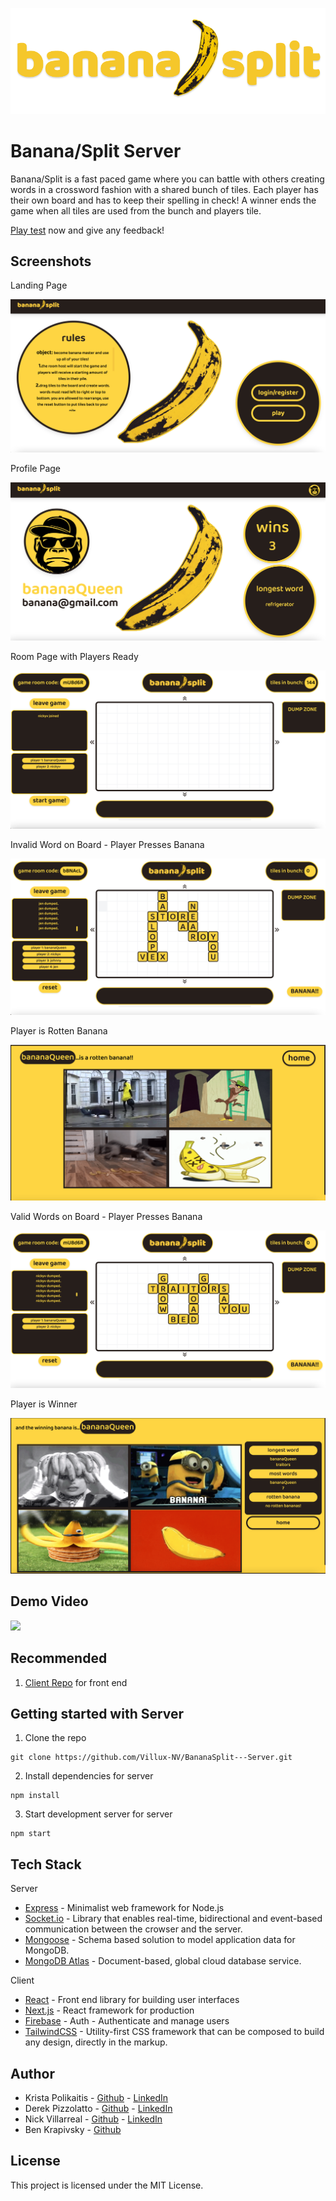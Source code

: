 <p align="center">
  <img src="screenshots/bananasplitlogo.png" />
</p>

# Banana/Split Server

Banana/Split is a fast paced game where you can battle with others creating words in a crossword fashion with a shared bunch of tiles. Each player has their own board and has to keep their spelling in check! A winner ends the game when all tiles are used from the bunch and players tile.

[Play test](https://banana-split-client-krista-p.vercel.app) now and give any feedback!

## Screenshots

Landing Page

<p align="center">
  <img src="screenshots/landingpage.png" />
</p>

Profile Page

<p align="center">
  <img src="screenshots/profilepage.png" />
</p>

Room Page with Players Ready

<p align="center">
  <img src="screenshots/playersready.png" />
</p>

Invalid Word on Board - Player Presses Banana

<p align="center">
  <img src="screenshots/spelledincorrect.png" />
</p>

Player is Rotten Banana

<p align="center">
  <img src="screenshots/loser.png" />
</p>

Valid Words on Board - Player Presses Banana

<p align="center">
  <img src="screenshots/spelledright.png" />
</p>

Player is Winner

<p align="center">
  <img src="screenshots/winner.png" />
</p>

## Demo Video

[![](http://img.youtube.com/vi/l9poSQ65Dms/0.jpg)](http://www.youtube.com/watch?v=l9poSQ65Dms "https://youtu.be/l9poSQ65Dms")

## Recommended

1. [Client Repo](https://github.com/krista-p/BananaSplit---Client) for front end

## Getting started with Server

1. Clone the repo

```
git clone https://github.com/Villux-NV/BananaSplit---Server.git
```

2. Install dependencies for server

```
npm install
```

3. Start development server for server

```
npm start
```

## Tech Stack

Server

- [Express](https://expressjs.com/) - Minimalist web framework for Node.js
- [Socket.io](https://socket.io/) - Library that enables real-time, bidirectional and event-based communication between the crowser and the server.
- [Mongoose](https://sequelize.org/) - Schema based solution to model application data for MongoDB.
- [MongoDB Atlas](https://www.mongodb.com/cloud/atlas) - Document-based, global cloud database service.

Client

- [React](https://reactjs.org/) - Front end library for building user interfaces
- [Next.js](https://nextjs.org/) - React framework for production
- [Firebase](https://firebase.google.com/) - Auth - Authenticate and manage users
- [TailwindCSS](https://tailwindcss.com/) - Utility-first CSS framework that can be composed to build any design, directly in the markup.

## Author

- Krista Polikaitis - [Github](https://github.com/krista-p) - [LinkedIn](https://www.linkedin.com/in/krista-polikaitis/)
- Derek Pizzolatto - [Github](https://github.com/chuck517) - [LinkedIn]()
- Nick Villarreal - [Github](https://github.com/Villux-NV) - [LinkedIn](https://www.linkedin.com/in/nick-villarreal/)
- Ben Krapivsky - [Github](https://github.com/Benkr)

## License

This project is licensed under the MIT License.
